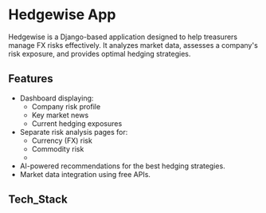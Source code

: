 # Hedgewise App

Hedgewise is a Django-based application designed to help treasurers manage FX risks effectively. It analyzes market data, assesses a company's risk exposure, and provides optimal hedging strategies.

## Features

- Dashboard displaying:
  - Company risk profile
  - Key market news
  - Current hedging exposures
- Separate risk analysis pages for:
  - Currency (FX) risk
  - Commodity risk
  - 
- AI-powered recommendations for the best hedging strategies.
- Market data integration using free APIs.

## Tech_Stack